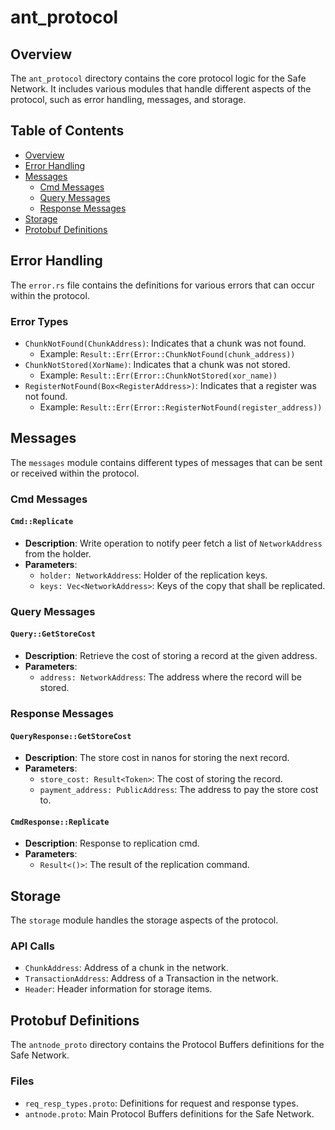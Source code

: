 # ant_protocol

## Overview

The `ant_protocol` directory contains the core protocol logic for the Safe Network. It includes various modules that handle different aspects of the protocol, such as error handling, messages, and storage.

## Table of Contents

- [Overview](#overview)
- [Error Handling](#error-handling)
- [Messages](#messages)
  - [Cmd Messages](#cmd-messages)
  - [Query Messages](#query-messages)
  - [Response Messages](#response-messages)
- [Storage](#storage)
- [Protobuf Definitions](#protobuf-definitions)

## Error Handling

The `error.rs` file contains the definitions for various errors that can occur within the protocol.

### Error Types

- `ChunkNotFound(ChunkAddress)`: Indicates that a chunk was not found.
  - Example: `Result::Err(Error::ChunkNotFound(chunk_address))`
- `ChunkNotStored(XorName)`: Indicates that a chunk was not stored.
  - Example: `Result::Err(Error::ChunkNotStored(xor_name))`
- `RegisterNotFound(Box<RegisterAddress>)`: Indicates that a register was not found.
  - Example: `Result::Err(Error::RegisterNotFound(register_address))`

## Messages

The `messages` module contains different types of messages that can be sent or received within the protocol.

### Cmd Messages

#### `Cmd::Replicate`

- **Description**: Write operation to notify peer fetch a list of `NetworkAddress` from the holder.
- **Parameters**:
  - `holder: NetworkAddress`: Holder of the replication keys.
  - `keys: Vec<NetworkAddress>`: Keys of the copy that shall be replicated.

### Query Messages

#### `Query::GetStoreCost`

- **Description**: Retrieve the cost of storing a record at the given address.
- **Parameters**:
  - `address: NetworkAddress`: The address where the record will be stored.

### Response Messages

#### `QueryResponse::GetStoreCost`

- **Description**: The store cost in nanos for storing the next record.
- **Parameters**:
  - `store_cost: Result<Token>`: The cost of storing the record.
  - `payment_address: PublicAddress`: The address to pay the store cost to.

#### `CmdResponse::Replicate`

- **Description**: Response to replication cmd.
- **Parameters**:
  - `Result<()>`: The result of the replication command.

## Storage

The `storage` module handles the storage aspects of the protocol.

### API Calls

- `ChunkAddress`: Address of a chunk in the network.
- `TransactionAddress`: Address of a Transaction in the network.
- `Header`: Header information for storage items.

## Protobuf Definitions

The `antnode_proto` directory contains the Protocol Buffers definitions for the Safe Network.

### Files

- `req_resp_types.proto`: Definitions for request and response types.
- `antnode.proto`: Main Protocol Buffers definitions for the Safe Network.
